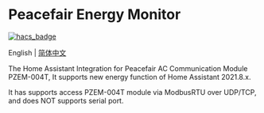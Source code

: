 # Peacefair Energy Monitor

[![hacs_badge](https://img.shields.io/badge/HACS-Custom-orange.svg)](https://github.com/hacs/integration)

English | [简体中文](https://github.com/georgezhao2010/peacefair_energy/blob/main/README_Hans.md)

The Home Assistant Integration for Peacefair AC Communication Module PZEM-004T, It supports new energy function of Home Assistant 2021.8.x.

It has supports access PZEM-004T module via ModbusRTU over UDP/TCP, and does NOT supports serial port. 

